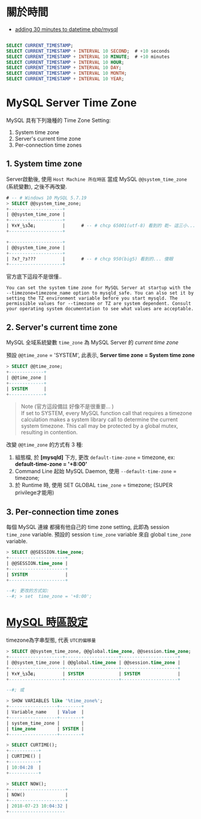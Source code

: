 # 關於時間

- [adding 30 minutes to datetime php/mysql
](https://stackoverflow.com/questions/1436827/adding-30-minutes-to-datetime-php-mysql?utm_medium=organic&utm_source=google_rich_qa&utm_campaign=google_rich_qa)


```sql

SELECT CURRENT_TIMESTAMP;
SELECT CURRENT_TIMESTAMP + INTERVAL 10 SECOND;  # +10 seconds
SELECT CURRENT_TIMESTAMP + INTERVAL 10 MINUTE;  # +10 minutes
SELECT CURRENT_TIMESTAMP + INTERVAL 10 HOUR;
SELECT CURRENT_TIMESTAMP + INTERVAL 10 DAY;
SELECT CURRENT_TIMESTAMP + INTERVAL 10 MONTH;
SELECT CURRENT_TIMESTAMP + INTERVAL 10 YEAR;

```


# MySQL Server Time Zone

MySQL 具有下列幾種的 Time Zone Setting:
1. System time zone
2. Server's current time zone
3. Per-connection time zones



## 1. System time zone

Server啟動後, 使用 `Host Machine 所在時區` 當成 MySQL `@@system_time_zone` (系統變數), 之後不再改變.

```sql
# -- # Windows 10 MySQL 5.7.19
> SELECT @@system_time_zone;
+--------------------+
| @@system_time_zone |
+--------------------+
| ¥x¥_¼зǮɶ¡          |      # -- # chcp 65001(utf-8) 看到的 乾~ 這三小...
+--------------------+

+--------------------+
| @@system_time_zone |
+--------------------+
| ?x?_?з???          |      # -- # chcp 950(big5) 看到的... 傻眼
+--------------------+
```

官方底下這段不是很懂..

    You can set the system time zone for MySQL Server at startup with the --timezone=timezone_name option to mysqld_safe. You can also set it by setting the TZ environment variable before you start mysqld. The permissible values for --timezone or TZ are system dependent. Consult your operating system documentation to see what values are acceptable.


## 2. Server's current time zone

MySQL 全域系統變數 `time_zone` 為 MySQL Server 的 *current time zone*

預設 `@@time_zone` = 'SYSTEM', 此表示, **Server time zone = System time zone**

```sql
> SELECT @@time_zone;
+-------------+
| @@time_zone |
+-------------+
| SYSTEM      |
+-------------+
```

> Note (官方這段備註 好像不是很重要... ) <br> 
> If set to SYSTEM, every MySQL function call that requires a timezone calculation makes a system library call to determine the current system timezone. This call may be protected by a global mutex, resulting in contention.

改變 `@@time_zone` 的方式有 3 種:
1. 組態檔, 於 **[mysqld]** 下方, 更改 `default-time-zone` = timezone, ex: **default-time-zone = '+8:00'**
2. Command Line 起始 MySQL Daemon, 使用 `--default-time-zone` = timezone;
3. 於 Runtime 時, 使用 SET GLOBAL `time_zone` = timezone;    (SUPER privilege才能用)



## 3. Per-connection time zones

每個 MySQL 連線 都擁有他自己的 time zone setting, 此即為 session `time_zone` variable. 預設的 session `time_zone` variable 來自 global `time_zone` variable.

```sql
> SELECT @@SESSION.time_zone;
+---------------------+
| @@SESSION.time_zone |
+---------------------+
| SYSTEM              |
+---------------------+

--#; 更改的方式如:
--#; > set  time_zone = '+8:00';
```

# [MySQL 時區設定](https://paper.tuisec.win/detail/f7cdb5df913d4b8)

timezone為字串型態, 代表 `UTC的偏移量`

```sql
> SELECT @@system_time_zone, @@global.time_zone, @@session.time_zone;
+--------------------+--------------------+---------------------+
| @@system_time_zone | @@global.time_zone | @@session.time_zone |
+--------------------+--------------------+---------------------+
| ¥x¥_¼зǮɶ¡          | SYSTEM             | SYSTEM              |
+--------------------+--------------------+---------------------+

--#; 或

> SHOW VARIABLES like '%time_zone%';
+------------------+--------+
| Variable_name    | Value  |
+------------------+--------+
| system_time_zone |        |
| time_zone        | SYSTEM |
+------------------+--------+
```

```sql
> SELECT CURTIME();
+-----------+
| CURTIME() |
+-----------+
| 10:04:28  |
+-----------+

> SELECT NOW();
+---------------------+
| NOW()               |
+---------------------+
| 2018-07-23 10:04:32 |
+---------------------
```